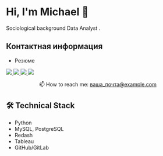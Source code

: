 # Hi, I'm Michael 👋
Sociological background Data Analyst .

## Контактная информация
*   Резюме
<p align='left'>
   <a href="https://t.me/Meursaul">
       <img src="https://img.shields.io/badge/Telegram-2CA5E0?style=for-the-badge&logo=telegram&logoColor=white"/>
   </a>
   <a href="mailto:podmarevmihalm@gmail.com">
       <img src="https://img.shields.io/badge/Email-D14836?style=for-the-badge&logo=gmail&logoColor=white"/>
   </a>
   <a href="https://github.com/shamee69">
       <img src="https://img.shields.io/badge/GitHub-181717?style=for-the-badge&logo=github&logoColor=white"/>
   </a>
   <a href="https://spb.hh.ru/resume/025aeeeeff0c4e290b0039ed1f4333564d3768">
       <img src="https://img.shields.io/badge/HeadHunter-990000?style=for-the-badge&logo=hh&logoColor=white"/>
   </a>
</p>

<p align='center'>
   📫 How to reach me: <a href='mailto:ваша_почта@example.com'>ваша_почта@example.com</a>
</p>


## 🛠 Technical Stack
*   Python
*   MySQL, PostgreSQL
*   Redash
*   Tableau
*   GitHub/GitLab

   </a>
</div>
